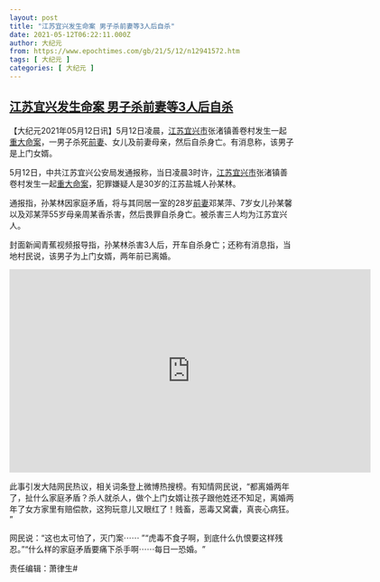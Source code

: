 ```yaml
---
layout: post
title: "江苏宜兴发生命案 男子杀前妻等3人后自杀"
date: 2021-05-12T06:22:11.000Z
author: 大纪元
from: https://www.epochtimes.com/gb/21/5/12/n12941572.htm
tags: [ 大纪元 ]
categories: [ 大纪元 ]
---
```

<!--1620800531000-->
[江苏宜兴发生命案 男子杀前妻等3人后自杀](https://www.epochtimes.com/gb/21/5/12/n12941572.htm)
------

<div>
<p>【大纪元2021年05月12日讯】5月12日凌晨，<a href="https://www.epochtimes.com/gb/tag/%E6%B1%9F%E8%8B%8F%E5%AE%9C%E5%85%B4%E5%B8%82.html">江苏宜兴市</a>张渚镇善卷村发生一起<a href="https://www.epochtimes.com/gb/tag/%E9%87%8D%E5%A4%A7%E5%91%BD%E6%A1%88.html">重大命案</a>，一男子杀死<a href="https://www.epochtimes.com/gb/tag/%E5%89%8D%E5%A6%BB.html">前妻</a>、女儿及前妻母亲，然后自杀身亡。有消息称，该男子是上门女婿。</p><p>5月12日，中共江苏宜兴公安局发通报称，当日凌晨3时许，<a href="https://www.epochtimes.com/gb/tag/%E6%B1%9F%E8%8B%8F%E5%AE%9C%E5%85%B4%E5%B8%82.html">江苏宜兴市</a>张渚镇善卷村发生一起<a href="https://www.epochtimes.com/gb/tag/%E9%87%8D%E5%A4%A7%E5%91%BD%E6%A1%88.html">重大命案</a>，犯罪嫌疑人是30岁的江苏盐城人孙某林。</p><p>通报指，孙某林因家庭矛盾，将与其同居一室的28岁<a href="https://www.epochtimes.com/gb/tag/%E5%89%8D%E5%A6%BB.html">前妻</a>邓某萍、7岁女儿孙某馨以及邓某萍55岁母亲周某香杀害，然后畏罪自杀身亡。被杀害三人均为江苏宜兴人。</p><p>封面新闻青蕉视频报导指，孙某林杀害3人后，开车自杀身亡；还称有消息指，当地村民说，该男子为上门女婿，两年前已离婚。</p><p style="text-align: center;"><iframe src="https://www.youmaker.com/embed/f90bd1f0-b2c7-47f9-ac25-3b0263c504f3?r=16x9&amp;d=28" width="640" height="360" frameborder="0" allowfullscreen="allowfullscreen" data-mce-fragment="1"></iframe></p><p>此事引发大陆网民热议，相关词条登上微博热搜榜。有知情网民说，“都离婚两年了，扯什么家庭矛盾？杀人就杀人，做个上门女婿让孩子跟他姓还不知足，离婚两年了女方家里有赔偿款，这狗玩意儿又眼红了！贱畜，恶毒又窝囊，真丧心病狂。​”</p><p>网民说：“这也太可怕了，灭门案⋯⋯ ​”“虎毒不食子啊，到底什么仇恨要这样残忍。”“什么样的家庭矛盾要痛下杀手啊⋯⋯每日一恐婚。​”</p><p>责任编辑：萧律生#</p>
</div>
